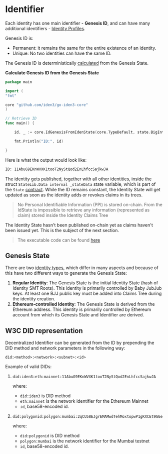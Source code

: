 # Identifier

Each identity has one main identifier - **Genesis ID**, and can have many additional identifiers - [Identity Profiles](./identity-profile.md).

Genesis ID is:

- Permanent: it remains the same for the entire existence of an identity.
- Unique: No two identities can have the same ID.

The Genesis ID is deterministically [calculated](https://docs.iden3.io/protocol/spec/#genesis-id) from the Genesis State.

**Calculate Genesis ID from the Genesis State**

```go
package main

import (
"fmt"

core "github.com/iden3/go-iden3-core"
)

// Retrieve ID
func main() {

    id, _ := core.IdGenesisFromIdenState(core.TypeDefault, state.BigInt())

    fmt.Println("ID:", id)

}
```

Here is what the output would look like: 

```bash
ID: 11AbuG9EKnWVXK1tooT2NyStQod2EnLhfccSajkwJA
```

The identity gets published, together with all other identities, inside the struct `StateLib.Data internal _stateData` state variable, which is part of the `State` [contract](../../contracts/state.md). While the ID remains constant, the Identity State will get updated as soon as the identity adds or revokes claims in its trees. 

> No Personal Identifiable Information (PPI) is stored on-chain. From the IdState is impossible to retrieve any information (represented as claim) stored inside the Identity Claims Tree

The Identity State hasn't been published on-chain yet as claims haven't been issued yet. This is the subject of the next section.

> The executable code can be found [here](https://github.com/0xPolygonID/tutorial-examples/blob/main/issuer-protocol/main.go#L133)

## Genesis State

There are two [identity types](./identity-types.md), which differ in many aspects and because of this have two different ways to generate the Genesis State:

1. **Regular Identity**: The Genesis State is the initial Identity State (hash of Identity SMT Roots). This identity is primarily controlled by Baby JubJub keys. At least one BJJ public key must be added into Claims Tree during the identity creation.
2. **Ethereum-controlled Identity**: The Genesis State is derived from the Ethereum address. This identity is primarily controlled by Ethereum account from which its Genesis State and Identifier are derived.

## W3C DID representation

Decentralized Identifier can be generated from the ID by prepending the DID method and network parameters in the following way:

```
did:<method>:<network>:<subnet>:<id>
```

Example of valid DIDs:

1.
    ```
    did:iden3:eth:mainnet:11AbuG9EKnWVXK1tooT2NyStQod2EnLhfccSajkwJA
    ```
    where:
    * `did:iden3` is DID method  
    * `eth:mainnet` is the network identifier for the Ethereum Mainnet
    * `id`, base58-encoded id.  

2.
    ```
    did:polygonid:polygon:mumbai:2qCU58EJgrEMAMwdTehMoxtopwP1gKXCEt9GGeVDaG
    ```
    where:
    * `did:polygonid` is DID method  
    * `polygon:mumbai` is the network identifier for the Mumbai testnet  
    * `id`, base58-encoded id.  
